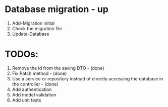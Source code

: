 # Database migration - up
1. Add-Migration initial
2. Check the migration file
3. Update-Database


# TODOs:
1. Remove the id from the saving DTO - (done)
2. Fix Patch method - (done)
3. Use a service or repository instead of directly accessing the database in the controller - (done)
4. Add authentication
5. Add model validation
6. Add unit tests